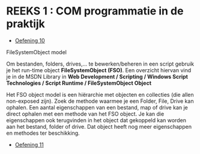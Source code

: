 # REEKS 1 : COM programmatie in de praktijk

* [Oefening 10][10]

FileSystemObject model

Om bestanden, folders, drives,... te bewerken/beheren in een script gebruik je het run-time object <b>FileSystemObject (FSO)</b>. Een overzicht hiervan vind je in de MSDN Library in <b>Web Development / Scripting / Windows Script Technologies / Script Runtime / FileSystemObject Object</b>

Het FSO object model is een hiërarchie met objecten en collecties (die allen non-exposed zijn). Zoek de methode waarmee je een Folder, File, Drive kan ophalen. Een aantal eigenschappen van een bestand, map of drive kan je direct ophalen met een methode van het FSO object. Je kan die eigenschappen ook terugvinden in het object dat gekoppeld kan worden aan het bestand, folder of drive. Dat object heeft nog meer eigenschappen en methodes ter beschikking.

* [Oefening 11][11]

[10]: https://github.com/EMerckx/operating-systems-3/blob/master/set1/10.pl
[11]: https://github.com/EMerckx/operating-systems-3/blob/master/set1/11.pl